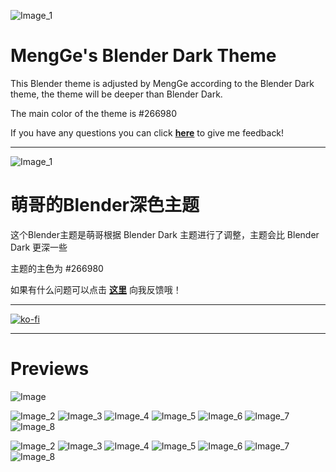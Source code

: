 ![Image_1](https://github.com/user-attachments/assets/f416c69f-b1ed-4441-91fe-da203b1a92b5)

# MengGe's Blender Dark Theme

This Blender theme is adjusted by MengGe according to the Blender Dark theme, the theme will be deeper than Blender Dark.

The main color of the theme is #266980

If you have any questions you can click **[here](https://github.com/menggekkd/mengge-s-blender-dark-theme?tab=readme-ov-file "Github link")** to give me feedback!

---

![Image_1](https://github.com/user-attachments/assets/63831609-f00a-4526-b8ee-4cdbfdd966e2)

# 萌哥的Blender深色主题

这个Blender主题是萌哥根据 Blender Dark 主题进行了调整，主题会比 Blender Dark 更深一些

主题的主色为 #266980

如果有什么问题可以点击 **[这里](https://github.com/menggekkd/mengge-s-blender-dark-theme?tab=readme-ov-file "Github 链接")** 向我反馈哦！

---

[![ko-fi](https://ko-fi.com/img/githubbutton_sm.svg)](https://ko-fi.com/E1E1OR07H)

---

# Previews
![Image](https://github.com/user-attachments/assets/f4bd0c45-4562-41b7-8cd3-01043af9845e)

![Image_2](https://github.com/user-attachments/assets/84f6c88c-6693-4356-b479-939a6380bfa5)
![Image_3](https://github.com/user-attachments/assets/1efa5bae-cab5-40be-99dc-7ee39425cb1a)
![Image_4](https://github.com/user-attachments/assets/719cb6d6-b98d-43bc-8a7d-006fe31d47da)
![Image_5](https://github.com/user-attachments/assets/33c37083-df6d-4d38-b761-4c42bb10438f)
![Image_6](https://github.com/user-attachments/assets/1c833a05-b6c8-4194-9138-7db8458b3c80)
![Image_7](https://github.com/user-attachments/assets/2fc193b1-e2aa-4819-972f-7f1f31efbb59)
![Image_8](https://github.com/user-attachments/assets/47b3d961-572d-413f-81c5-9fe8f0595767)

![Image_2](https://github.com/user-attachments/assets/b01458e6-8fb6-48c2-bdb1-57bbd11f09b5)
![Image_3](https://github.com/user-attachments/assets/bc4bb02f-2d6a-4faa-9e83-be97975ca66e)
![Image_4](https://github.com/user-attachments/assets/26b1c57c-cb6d-4711-9afc-971a118b6b95)
![Image_5](https://github.com/user-attachments/assets/bbc3a328-b928-413f-b373-860677ea8fe4)
![Image_6](https://github.com/user-attachments/assets/5fd9bdf5-dbe4-4741-a5d3-cc5738d3b0bf)
![Image_7](https://github.com/user-attachments/assets/3540f80a-48f3-4abd-96e2-fbc52b387f7e)
![Image_8](https://github.com/user-attachments/assets/e5d792cf-4533-4481-8433-465014d1c9fd)



